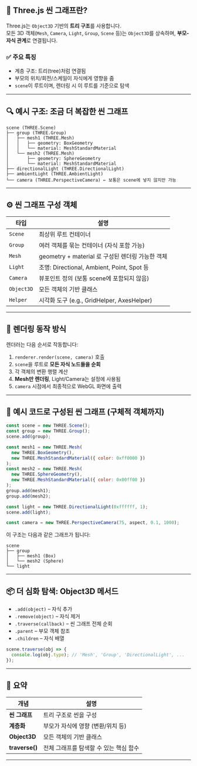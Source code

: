 ## 🌳 Three.js 씬 그래프란?

Three.js는 `Object3D` 기반의 **트리 구조**를 사용합니다.  
모든 3D 객체(`Mesh`, `Camera`, `Light`, `Group`, `Scene` 등)는 `Object3D`를 상속하며, **부모-자식 관계**로 연결됩니다.

### ✅ 주요 특징
- 계층 구조: 트리(tree)처럼 연결됨
- 부모의 위치/회전/스케일이 자식에게 영향을 줌
- `scene`이 루트이며, 렌더링 시 이 루트를 기준으로 탐색

---

## 🔍 예시 구조: 조금 더 복잡한 씬 그래프

```
scene (THREE.Scene)
├── group (THREE.Group)
│   ├── mesh1 (THREE.Mesh)
│   │   ├── geometry: BoxGeometry
│   │   └── material: MeshStandardMaterial
│   └── mesh2 (THREE.Mesh)
│       ├── geometry: SphereGeometry
│       └── material: MeshStandardMaterial
├── directionalLight (THREE.DirectionalLight)
├── ambientLight (THREE.AmbientLight)
└── camera (THREE.PerspectiveCamera) ← 보통은 scene에 넣지 않지만 가능
```

---

## ⚙️ 씬 그래프 구성 객체

| 타입               | 설명 |
|--------------------|------|
| `Scene`            | 최상위 루트 컨테이너 |
| `Group`            | 여러 객체를 묶는 컨테이너 (자식 포함 가능) |
| `Mesh`             | geometry + material 로 구성된 렌더링 가능한 객체 |
| `Light`            | 조명: Directional, Ambient, Point, Spot 등 |
| `Camera`           | 뷰포인트 정의 (보통 scene에 포함되지 않음) |
| `Object3D`         | 모든 객체의 기반 클래스 |
| `Helper`           | 시각화 도구 (e.g., GridHelper, AxesHelper) |

---

## 🧠 렌더링 동작 방식

렌더러는 다음 순서로 작동합니다:

1. `renderer.render(scene, camera)` 호출
2. `scene`을 루트로 **모든 자식 노드들을 순회**
3. 각 객체의 변환 행렬 계산
4. **Mesh만 렌더링**, Light/Camera는 설정에 사용됨
5. `camera` 시점에서 최종적으로 WebGL 화면에 출력

---

## 🎨 예시 코드로 구성된 씬 그래프 (구체적 객체까지)

```js
const scene = new THREE.Scene();
const group = new THREE.Group();
scene.add(group);

const mesh1 = new THREE.Mesh(
  new THREE.BoxGeometry(),
  new THREE.MeshStandardMaterial({ color: 0xff0000 })
);
const mesh2 = new THREE.Mesh(
  new THREE.SphereGeometry(),
  new THREE.MeshStandardMaterial({ color: 0x00ff00 })
);
group.add(mesh1);
group.add(mesh2);

const light = new THREE.DirectionalLight(0xffffff, 1);
scene.add(light);

const camera = new THREE.PerspectiveCamera(75, aspect, 0.1, 1000);
```

이 구조는 다음과 같은 그래프가 됩니다:

```
scene
├── group
│   ├── mesh1 (Box)
│   └── mesh2 (Sphere)
└── light
```

---

## 📦 더 심화 탐색: Object3D 메서드

- `.add(object)` – 자식 추가
- `.remove(object)` – 자식 제거
- `.traverse(callback)` – 씬 그래프 전체 순회
- `.parent` – 부모 객체 참조
- `.children` – 자식 배열

```js
scene.traverse(obj => {
  console.log(obj.type); // 'Mesh', 'Group', 'DirectionalLight', ...
});
```

---

## 📌 요약

| 개념 | 설명 |
|------|------|
| **씬 그래프** | 트리 구조로 씬을 구성 |
| **계층화** | 부모가 자식에 영향 (변환/위치 등) |
| **Object3D** | 모든 객체의 기반 클래스 |
| **traverse()** | 전체 그래프를 탐색할 수 있는 핵심 함수 |

---
